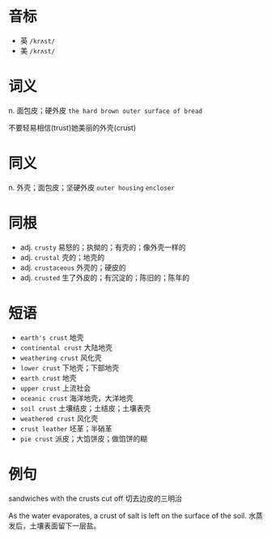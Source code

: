 # 音标

- 英 `/krʌst/`
- 美 `/krʌst/`

# 词义

n. 面包皮；硬外皮
`the hard brown outer surface of bread`



不要轻易相信(trust)她美丽的外壳(crust)

# 同义

n. 外壳；面包皮；坚硬外皮
`outer housing` `encloser`

# 同根

- adj. `crusty` 易怒的；执拗的；有壳的；像外壳一样的
- adj. `crustal` 壳的；地壳的
- adj. `crustaceous` 外壳的；硬皮的
- adj. `crusted` 生了外皮的；有沉淀的；陈旧的；陈年的

# 短语

- `earth's crust` 地壳
- `continental crust` 大陆地壳
- `weathering crust` 风化壳
- `lower crust` 下地壳；下部地壳
- `earth crust` 地壳
- `upper crust` 上流社会
- `oceanic crust` 海洋地壳，大洋地壳
- `soil crust` 土壤结皮；土结皮；土壤表壳
- `weathered crust` 风化壳
- `crust leather` 坯革；半硝革
- `pie crust` 派皮；大馅饼皮；做馅饼的糊

# 例句

sandwiches with the crusts cut off
切去边皮的三明治

As the water evaporates, a crust of salt is left on the surface of the soil.
水蒸发后，土壤表面留下一层盐。


